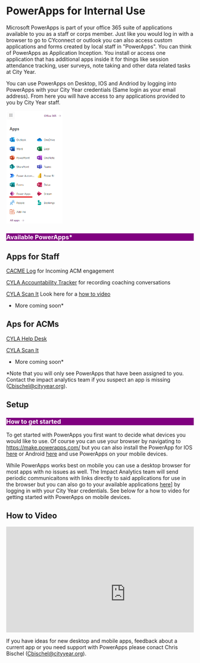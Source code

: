 # PowerApps for Internal Use

Microsoft PowerApps is part of your office 365 suite of applications available to you as a staff or corps member. Just like you would log in with a browser to go to CYconnect or outlook you can also access custom applications and forms created by local staff in "PowerApps". You can think of PowerApps as Application Inception. You install or access one application that has additional apps inside it for things like session attendance tracking, user surveys, note taking and other data related tasks at City Year.

You can use PowerApps on Desktop, IOS and Andriod by logging into PowerApps with your City Year credentials (Same login as your email address). From here you will have access to any applications provided to you by City Year staff.

<p align="Left">
<img src="_images/Apps Menu-PowerApps.PNG" alt="IA-Roles" style="width:30%;"/>
</p>

<body><h3 style="background-color:purple;"><c style=color:white; >Available PowerApps*</h3></body>

## Apps for Staff

[CACME Log](https://apps.powerapps.com/play/177e2b1e-389e-4c53-ab89-6e45eb360827?tenantId=a5c7899f-d129-48f6-ac88-8f97f366da74) for Incoming ACM engagement

[CYLA Accountability Tracker](https://apps.powerapps.com/play/815f8342-e375-4d4e-b033-bf500464c234?tenantId=a5c7899f-d129-48f6-ac88-8f97f366da74) for recording coaching conversations

[CYLA Scan It](https://apps.powerapps.com/play/66197cdf-c395-466e-959f-8de857536aff?tenantId=a5c7899f-d129-48f6-ac88-8f97f366da74) Look here for a [how to video](https://web.microsoftstream.com/video/636dce45-f1ea-48dc-8ef9-29f7e014ee06)

* More coming soon*

## Aps for ACMs

[CYLA Help Desk](https://apps.powerapps.com/play/e59acea6-d9ca-4183-b9fb-66d9844f2b01?tenantId=a5c7899f-d129-48f6-ac88-8f97f366da74)

[CYLA Scan It](https://apps.powerapps.com/play/66197cdf-c395-466e-959f-8de857536aff?tenantId=a5c7899f-d129-48f6-ac88-8f97f366da74)

* More coming soon*

*Note that you will only see PowerApps that have been assigned to you. Contact the impact analytics team if you suspect an app is missing (Cbischel@cityyear.org).

## Setup

<body><h3 style="background-color:purple;"><c style=color:white;">How to get started</h3></body>

To get started with PowerApps you first want to decide what devices you would like to use. Of course you can use your browser by navigating to https://make.powerapps.com/ but you can also install the PowerApp for IOS [here](https://apps.apple.com/us/app/power-apps/id1047318566) or Android [here](https://play.google.com/store/apps/details?id=com.microsoft.msapps&hl=en_US&gl=US) and use PowerApps on your mobile devices. 

While PowerApps works best on mobile you can use a desktop browser for most apps with no issues as well. The Impact Analytics team will send periodic communicaitons with links directly to said applications for use in the browser but you can also go to your available applications [here](https://make.powerapps.com/)] by logging in with your City Year credentials. See below for a how to video for getting started with PowerApps on mobile devices.

## How to Video

<div style='max-width: 640px'><div style='position: relative; padding-bottom: 56.25%; height: 0; overflow: hidden;'><iframe width="640" height="360" src="https://web.microsoftstream.com/embed/video/bdd9034f-cd0a-4e5a-ab78-39bd7a3e71a0?autoplay=false&showinfo=true" allowfullscreen style="border:none;" allowfullscreen style="border:none; position: absolute; top: 0; left: 0; right: 0; bottom: 0; height: 100%; max-width: 100%;"></iframe></div></div>

If you have ideas for new desktop and mobile apps, feedback about a current app or you need support with PowerApps please conact Chris Bischel (Cbischel@cityyear.org).